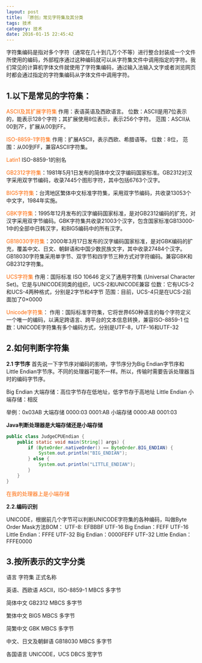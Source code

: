 ```yaml
---
layout: post
title: 『原创』常见字符集及其分类
tags: 技术
category: 技术
date: 2016-01-15 22:45:42
---
```


字符集编码是指对多个字符（通常在几十到几万个不等）进行整合封装成一个文件所使用的编码，外部程序通过这种编码就可以从字符集文件中调用指定的字符。我们常见的计算机字体文件就使用了字符集编码，通过输入法输入文字或者浏览网页时都会通过指定的字符集编码从字体文件中调用字符。

## 1.以下是常见的字符集：

<span style="color: #ff6600;">ASCII及其扩展字符集</span>
作用：表语英语及西欧语言。 位数：ASCII是用7位表示的，能表示128个字符；其扩展使用8位表示，表示256个字符。 范围：ASCII从00到7F，扩展从00到FF。

<span style="color: #ff6600;">ISO-8859-1字符集</span>
作用：扩展ASCII，表示西欧、希腊语等。
位数：8位，
范围：从00到FF，兼容ASCII字符集。

<span style="color: #ff6600;">Latin1</span> ISO-8859-1的别名

<span style="color: #ff6600;">GB2312字符集</span>：1981年5月1日发布的简体中文汉字编码国家标准。GB2312对汉字采用双字节编码，收录7445个图形字符，其中包括6763个汉字。

<span style="color: #ff6600;">BIG5字符集</span>：台湾地区繁体中文标准字符集，采用双字节编码，共收录13053个中文字，1984年实施。

<span style="color: #ff6600;">GBK字符集</span>：1995年12月发布的汉字编码国家标准，是对GB2312编码的扩充，对汉字采用双字节编码。GBK字符集共收录21003个汉字，包含国家标准GB13000-1中的全部中日韩汉字，和BIG5编码中的所有汉字。

<span style="color: #ff6600;">GB18030字符集</span>：2000年3月17日发布的汉字编码国家标准，是对GBK编码的扩充，覆盖中文、日文、朝鲜语和中国少数民族文字，其中收录27484个汉字。GB18030字符集采用单字节、双字节和四字节三种方式对字符编码。兼容GBK和GB2312字符集。

<span style="color: #ff6600;">UCS字符集</span>
作用：国际标准 ISO 10646 定义了通用字符集 (Universal Character Set)。它是与UNICODE同类的组织，UCS-2和UNICODE兼容
位数：它有UCS-2和UCS-4两种格式，分别是2字节和4字节
范围：目前，UCS-4只是在UCS-2前面加了0×0000

<span style="color: #ff6600;">Unicode字符集</span>：
作用：国际标准字符集，它将世界650种语言的每个字符定义一个唯一的编码，以满足跨语言、跨平台的文本信息转换，兼容ISO-8859-1
位数：UNICODE字符集有多个编码方式，分别是UTF-8，UTF-16和UTF-32

## 2.如何判断字符集

**2.1 字节序**
首先说一下字节序对编码的影响，字节序分为Big Endian字节序和Little Endian字节序。不同的处理器可能不一样。所以，传输时需要告诉处理器当时的编码字节序。

Big Endian 大端存储：高位字节存在低地址，低字节存于高地址
Little Endian 小端存储：相反

举例：0x03AB
大端存储 0000:03 0001:AB
小端存储 0000:AB 0001:03

**Java判断处理器是大端存储还是小端存储**
```java
public class JudgeCPUEndian {
    public static void main(String[] args) {
        if (ByteOrder.nativeOrder() == ByteOrder.BIG_ENDIAN) {
            System.out.println("BIG_ENDIAN");
        } else {
            System.out.println("LITTLE_ENDIAN");
        }
    }
}
```
<span style="color: #ff6600;">在我的处理器上是小端存储</span>

**2.2.编码识别**

UNICODE，根据前几个字节可以判断UNICODE字符集的各种编码，叫做Byte Order Mask方法BOM：
UTF-8: EFBBBF
UTF-16 Big Endian：FEFF
UTF-16 Little Endian：FFFE
UTF-32 Big Endian：0000FEFF
UTF-32 Little Endian：FFFE0000

## 3.按所表示的文字分类

语言 字符集 正式名称

英语、西欧语 ASCII，ISO-8859-1 MBCS 多字节

简体中文 GB2312 MBCS 多字节

繁体中文 BIG5 MBCS 多字节

简繁中文 GBK MBCS 多字节

中文、日文及朝鲜语 GB18030 MBCS 多字节

各国语言 UNICODE，UCS DBCS 宽字节